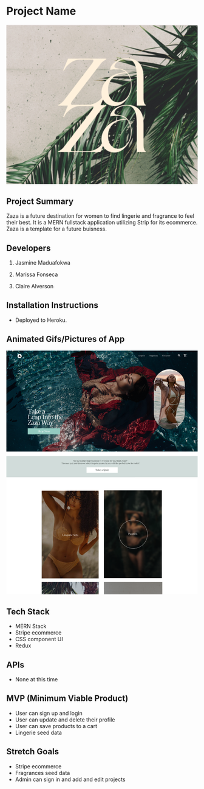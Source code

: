 # Project Name

![Alt text](zaza1.png)

## Project Summary

Zaza is a future destination for women to find lingerie and fragrance to feel their best. It is a MERN fullstack application utilizing Strip for its ecommerce. Zaza is a template for a future buisness.

## Developers

1. Jasmine Maduafokwa

2. Marissa Fonseca

3. Claire Alverson

## Installation Instructions

- Deployed to Heroku.

## Animated Gifs/Pictures of App

![Alt text](zaza2.png)


## Tech Stack

- MERN Stack
- Stripe ecommerce 
- CSS component UI
- Redux

## APIs

- None at this time

## MVP (Minimum Viable Product)

- User can sign up and login
- User can update and delete their profile
- User can save products to a cart
- Lingerie seed data

## Stretch Goals

- Stripe ecommerce
- Fragrances seed data
- Admin can sign in and add and edit projects
